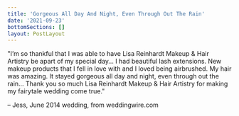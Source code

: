 ```yaml
---
title: 'Gorgeous All Day And Night, Even Through Out The Rain'
date: '2021-09-23'
bottomSections: []
layout: PostLayout
---
```

"I’m so thankful that I was able to have Lisa Reinhardt Makeup & Hair Artistry be apart of my special day… I had beautiful lash extensions.
New makeup products that I fell in love with and I loved being airbrushed. My hair was amazing. It stayed gorgeous all day and night, even through out the rain… Thank you so much Lisa Reinhardt Makeup & Hair Artistry for making my fairytale wedding come true."

– Jess, June 2014 wedding, from weddingwire.com
